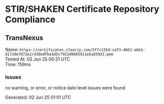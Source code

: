# STIR/SHAKEN Certificate Repository Compliance

## TransNexus

Name: `https://certificates.clearip.com/5f7c135d-caf3-4661-abb1-d1720e7872e2/430edfbe3d5cf922d0685911e5ad3933.pem`\
Tested At: 02 Jun 25 00:21 UTC\
Time: 159ms

### Issues

no warning, or error, or notice date level issues were found

Generated: 02 Jun 25 01:01 UTC